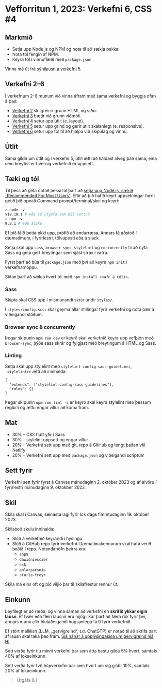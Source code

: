 # Vefforritun 1, 2023: Verkefni 6, CSS #4

## Markmið

- Setja upp Node.js og NPM og nota til að sækja pakka.
- Nota tól fengin af NPM.
- Keyra tól í vinnuflæði með `package.json`.

Vinna má út frá [sýnilausn á verkefni 5](https://github.com/vefforritun/vef1-2023-v5-synilausn).

## Verkefni 2–6

Í verkefnum 2–6 munum við vinna áfram með sama verkefni og byggja ofan á það:

- [Verkefni 2](https://github.com/vefforritun/vef1-2023-v2) skilgreinir grunn HTML og síður.
- [Verkefni 3](https://github.com/vefforritun/vef1-2023-v3) bætir við grunn viðmóti.
- [Verkefni 4](https://github.com/vefforritun/vef1-2023-v4) setur upp útlit (e. layout).
- [Verkefni 5](https://github.com/vefforritun/vef1-2023-v5) setur upp grind og gerir útlit skalanlegt (e. responsive).
- [Verkefni 6](https://github.com/vefforritun/vef1-2023-v6) setur upp tól til að hjálpa við skipulag og vinnu.

## Útlit

Sama gildir um útlit og í verkefni 5, útlit ætti að haldast alveg það sama, eina sem breytist er hvernig verkefnið er uppsett.

## Tæki og tól

Til þess að geta notað þessi tól þarf að [setja upp Node.js, sækið „Recommended For Most Users“](https://nodejs.org/en/). Eftir að þið hafið keyrt uppsetningar forrit getið þið opnað Command prompt/terminal/skel og keyrt:

```bash
> node -v
v18.18.1 # eða sú útgáfa sem þið sóttuð
> npm -v
9.8.1 # eða álíka
```

Ef þið fáið þetta ekki upp, prófið að endurræsa. Annars fá aðstoð í dæmatímum, í fyrirlestri, tölvupósti eða á slack.

Setja skal upp `sass`, `browser-sync`, `stylelint` og `concurrently` til að nýta Sass og geta gert breytingar sem sjást strax í vafra.

Fyrst þarf að búa til `package.json` með því að keyra `npm init` í verkefnamöppu.

Síðan þarf að sækja hvert tól með `npm install <nafn á tóli>`.

### Sass

Skipta skal CSS upp í mismunandi skrár undir `styles/`.

Í `styles/config.scss` skal geyma allar stillingar fyrir verkefni og nota þær á viðeigandi stöðum.

### Browser sync & concurrently

Þegar skipunin `npm run dev` er keyrð skal verkefnið keyra upp vefþjón með `browser-sync`, þýða sass skrár og fylgjast með breytingum á HTML og Sass.

### Linting

Setja skal upp stylelint með `stylelint-config-sass-guidelines`, `.stylelintrc` ætti að innihalda:

```
{
  "extends": ["stylelint-config-sass-guidelines"],
  "rules": {}
}
```

Þegar skipunin `npm run lint -s` er keyrð skal keyra stylelint með þessum reglum og ættu engar villur að koma fram.

## Mat

- 30% – CSS flutt yfir í Sass
- 30% – stylelint uppsett og engar villur
- 20% – Verkefni sett upp með git, repo á GitHub og tengt þaðan við Netlify
- 20% – Verkefni sett upp með `package.json` og viðeigandi scriptum

## Sett fyrir

Verkefni sett fyrir fyrst á Canvas mánudaginn 2. október 2023 og af alvöru í fyrirlestri mánudaginn 9. októkber 2023.

## Skil

Skila skal í Canvas, seinasta lagi fyrir lok dags fimmtudaginn 19. október 2023.

Skilaboð skulu innihalda:

- Slóð á verkefnið keyrandi í hýsingu
- Slóð á GitHub repo fyrir verkefni. Dæmatímakennurum skal hafa verið boðið í repo. Notendanöfn þeirra eru:
  - `ahp9`
  - `dawidniescier`
  - `osk`
  - `polarparsnip`
  - `sturla-freyr`

Skila má eins oft og þið viljið þar til skilafrestur rennur út.

## Einkunn

Leyfilegt er að ræða, og vinna saman að verkefni en **skrifið ykkar eigin lausn**. Ef tvær eða fleiri lausnir eru mjög líkar þarf að færa rök fyrir því, annars munu allir hlutaðeigandi hugsanlega fá 0 fyrir verkefnið.

Ef stórt mállíkan (LLM, „gervigreind“, t.d. ChatGTP) er notað til að skrifa part af lausn skal taka það fram. [Sjá nánar á upplýsingasíða um gervigreind hjá HÍ](https://gervigreind.hi.is/).

Sett verða fyrir tíu minni verkefni þar sem átta bestu gilda 5% hvert, samtals 40% af lokaeinkunn.

Sett verða fyrir tvö hópverkefni þar sem hvort um sig gildir 10%, samtals 20% af lokaeinkunn.

> Útgáfa 0.1
